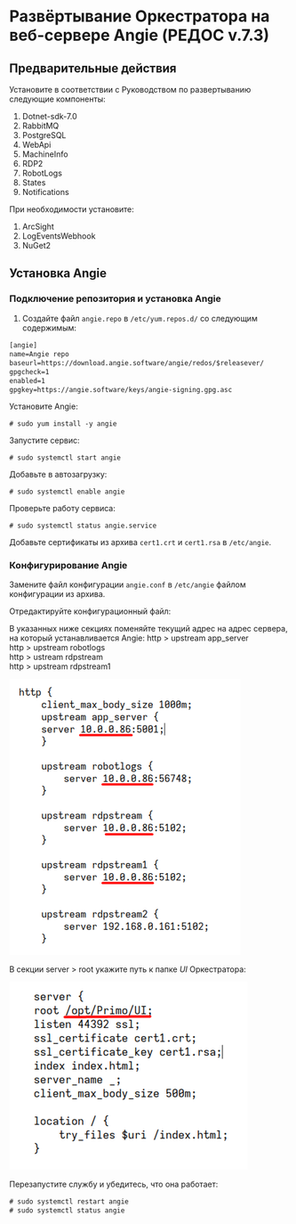 # Развёртывание Оркестратора на веб-сервере Angie (РЕДОС v.7.3)

## Предварительные действия

Установите в соответствии с Руководством по развертыванию следующие компоненты:
1.	Dotnet-sdk-7.0
2.	RabbitMQ
3.	PostgreSQL
4.	WebApi
5.	MachineInfo
6.	RDP2
7.	RobotLogs
8.	States
9.	Notifications

При необходимости установите:
1.	ArcSight
2.	LogEventsWebhook
3.	NuGet2

## Установка Angie

### Подключение репозитория и установка Angie

1. Создайте файл `angie.repo` в `/etc/yum.repos.d/` со следующим содержимым:
```
[angie]
name=Angie repo
baseurl=https://download.angie.software/angie/redos/$releasever/
gpgcheck=1
enabled=1
gpgkey=https://angie.software/keys/angie-signing.gpg.asc
```
   
Установите Angie:
```
# sudo yum install -y angie
```
Запустите сервис:
```
# sudo systemctl start angie
```
Добавьте в автозагрузку:
```
# sudo systemctl enable angie
```
Проверьте работу сервиса:
```
# sudo systemctl status angie.service
```

Добавьте сертификаты из архива `cert1.crt` и `cert1.rsa` в `/etc/angie`.

### Конфигурирование Angie

Замените файл конфигурации `angie.conf` в `/etc/angie` файлом конфигурации из архива.

Отредактируйте конфигурационный файл:

В указанных ниже секциях поменяйте текущий адрес на адрес сервера, на который устанавливается Angie:
http > upstream app_server  
http > upstream robotlogs  
http > ustream rdpstream  
http > upstream rdpstream1  

![](../../orchestrator/resources/quick-installation/angie-redos1.PNG)

В секции server > root укажите путь к папке *UI* Оркестратора:

![](../../orchestrator/resources/quick-installation/angie-redos2.PNG)

Перезапустите службу и убедитесь, что она работает:
```
# sudo systemctl restart angie
# sudo systemctl status angie
```